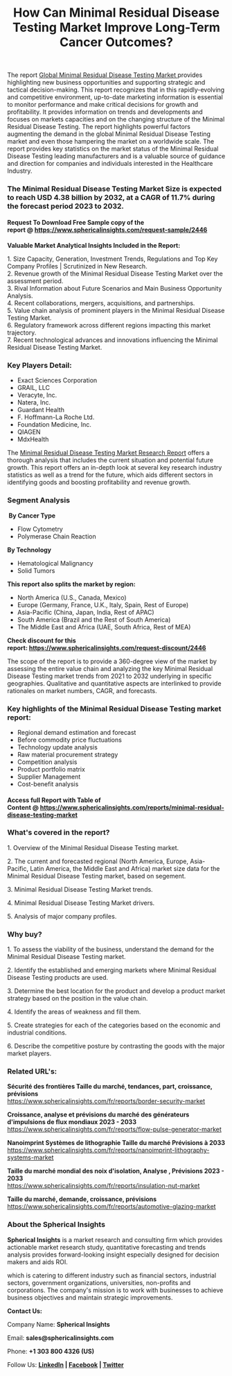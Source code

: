 <h1 style="text-align: center;">How Can Minimal Residual Disease Testing Market Improve Long-Term Cancer Outcomes?</h1>
<p>&nbsp;</p>
<p>The report&nbsp;<a href="https://www.sphericalinsights.com/reports/minimal-residual-disease-testing-market" target="_blank" rel="noopener noreferrer">Global Minimal Residual Disease Testing Market&nbsp;</a>provides highlighting new business opportunities and supporting strategic and tactical decision-making. This report recognizes that in this rapidly-evolving and competitive environment, up-to-date marketing information is essential to monitor performance and make critical decisions for growth and profitability. It provides information on trends and developments and focuses on markets capacities and on the changing structure of the Minimal Residual Disease Testing. The report highlights powerful factors augmenting the demand in the global Minimal Residual Disease Testing market and even those hampering the market on a worldwide scale. The report provides key statistics on the market status of the Minimal Residual Disease Testing leading manufacturers and is a valuable source of guidance and direction for companies and individuals interested in the Healthcare Industry.</p>
<h3>The Minimal Residual Disease Testing Market Size is expected to reach USD 4.38 billion by 2032, at a CAGR of 11.7% during the forecast period 2023 to 2032.</h3>
<h4>Request To Download Free Sample copy of the report&nbsp;@&nbsp;<a href="https://www.sphericalinsights.com/request-sample/2446" target="_blank" rel="noopener noreferrer">https://www.sphericalinsights.com/request-sample/2446</a></h4>
<p><strong>Valuable Market Analytical Insights Included in the Report:</strong></p>
<p>1. Size Capacity, Generation, Investment Trends, Regulations and Top Key Company Profiles | Scrutinized in New Research.<br />2. Revenue growth of the Minimal Residual Disease Testing Market over the assessment period.<br />3. Rival Information about Future Scenarios and Main Business Opportunity Analysis.<br />4. Recent collaborations, mergers, acquisitions, and partnerships.<br />5. Value chain analysis of prominent players in the Minimal Residual Disease Testing Market.<br />6. Regulatory framework across different regions impacting this market trajectory.<br />7. Recent technological advances and innovations influencing the Minimal Residual Disease Testing Market.</p>
<h3><strong>Key Players Detail:</strong></h3>
<ul>
<li>Exact Sciences Corporation</li>
<li>GRAIL, LLC</li>
<li>Veracyte, Inc.</li>
<li>Natera, Inc.</li>
<li>Guardant Health</li>
<li>F. Hoffmann-La Roche Ltd.</li>
<li>Foundation Medicine, Inc.</li>
<li>QIAGEN</li>
<li>MdxHealth</li>
</ul>
<p>The&nbsp;<a href="https://www.sphericalinsights.com/reports/minimal-residual-disease-testing-market" target="_blank" rel="noopener noreferrer">Minimal Residual Disease Testing Market Research Report</a>&nbsp;offers a thorough analysis that includes the current situation and potential future growth. This report offers an in-depth look at several key research industry statistics as well as a trend for the future, which aids different sectors in identifying goods and boosting profitability and revenue growth.</p>
<h3><strong>Segment Analysis</strong></h3>
<p><strong>&nbsp;By Cancer Type</strong></p>
<ul>
<li>Flow Cytometry</li>
<li>Polymerase Chain Reaction</li>
</ul>
<p><strong>By Technology</strong></p>
<ul>
<li>Hematological Malignancy</li>
<li>Solid Tumors</li>
</ul>
<p><strong>This report also splits the market by region:</strong></p>
<ul>
<li>North America (U.S., Canada, Mexico)&nbsp;</li>
<li>Europe (Germany, France, U.K., Italy, Spain, Rest of Europe)</li>
<li>Asia-Pacific (China, Japan, India, Rest of APAC)</li>
<li>South America (Brazil and the Rest of South America)&nbsp;</li>
<li>The Middle East and Africa (UAE, South Africa, Rest of MEA)</li>
</ul>
<p><strong>Check discount for this report:&nbsp;<a href="https://www.sphericalinsights.com/request-discount/2446" target="_blank" rel="noopener noreferrer">https://www.sphericalinsights.com/request-discount/2446</a></strong></p>
<p>The scope of the report is to provide a 360-degree view of the market by assessing the entire value chain and analyzing the key Minimal Residual Disease Testing market trends from 2021 to 2032 underlying in specific geographies. Qualitative and quantitative aspects are interlinked to provide rationales on market numbers, CAGR, and forecasts.</p>
<h3><strong>Key highlights of the Minimal Residual Disease Testing market report:</strong></h3>
<ul>
<li>Regional demand estimation and forecast</li>
<li>Before commodity price fluctuations</li>
<li>Technology update analysis</li>
<li>Raw material procurement strategy</li>
<li>Competition analysis</li>
<li>Product portfolio matrix</li>
<li>Supplier Management</li>
<li>Cost-benefit analysis</li>
</ul>
<h4>Access full Report with Table of Content&nbsp;@&nbsp;<a href="https://www.sphericalinsights.com/reports/minimal-residual-disease-testing-market" target="_blank" rel="noopener noreferrer">https://www.sphericalinsights.com/reports/minimal-residual-disease-testing-market</a></h4>
<h3><strong>What's covered in the report?</strong></h3>
<p>1. Overview of the Minimal Residual Disease Testing market.</p>
<p>2. The current and forecasted regional (North America, Europe, Asia-Pacific, Latin America, the Middle East and Africa) market size data for the Minimal Residual Disease Testing market, based on segement.</p>
<p>3. Minimal Residual Disease Testing Market trends.</p>
<p>4. Minimal Residual Disease Testing Market drivers.</p>
<p>5. Analysis of major company profiles.</p>
<h3><strong>Why buy?</strong></h3>
<p>1. To assess the viability of the business, understand the demand for the Minimal Residual Disease Testing market.</p>
<p>2. Identify the established and emerging markets where Minimal Residual Disease Testing products are used.</p>
<p>3. Determine the best location for the product and develop a product market strategy based on the position in the value chain.</p>
<p>4. Identify the areas of weakness and fill them.</p>
<p>5. Create strategies for each of the categories based on the economic and industrial conditions.</p>
<p>6. Describe the competitive posture by contrasting the goods with the major market players.</p>
<h3><strong>Related URL's:</strong></h3>
<p><strong>S&eacute;curit&eacute; des fronti&egrave;res Taille du march&eacute;, tendances, part, croissance, pr&eacute;visions</strong><br /><a href="https://www.sphericalinsights.com/fr/reports/border-security-market" rel="nofollow">https://www.sphericalinsights.com/fr/reports/border-security-market</a>&nbsp;</p>
<p><strong>Croissance, analyse et pr&eacute;visions du march&eacute; des g&eacute;n&eacute;rateurs d'impulsions de flux mondiaux 2023 - 2033</strong><br /><a href="https://www.sphericalinsights.com/fr/reports/flow-pulse-generator-market" rel="nofollow">https://www.sphericalinsights.com/fr/reports/flow-pulse-generator-market</a>&nbsp;</p>
<p><strong>Nanoimprint Syst&egrave;mes de lithographie Taille du march&eacute; Pr&eacute;visions &agrave; 2033</strong><br /><a href="https://www.sphericalinsights.com/fr/reports/nanoimprint-lithography-systems-market" rel="nofollow">https://www.sphericalinsights.com/fr/reports/nanoimprint-lithography-systems-market</a>&nbsp;</p>
<p><strong>Taille du march&eacute; mondial des noix d'isolation, Analyse , Pr&eacute;visions 2023 - 2033</strong><br /><a href="https://www.sphericalinsights.com/fr/reports/insulation-nut-market" rel="nofollow">https://www.sphericalinsights.com/fr/reports/insulation-nut-market</a>&nbsp;</p>
<p><strong>Taille du march&eacute;, demande, croissance, pr&eacute;visions</strong><br /><a href="https://www.sphericalinsights.com/fr/reports/automotive-glazing-market" rel="nofollow">https://www.sphericalinsights.com/fr/reports/automotive-glazing-market</a>&nbsp;</p>
<h3><strong>About the Spherical Insights</strong></h3>
<p><strong>Spherical Insights</strong>&nbsp;is a market research and consulting firm which provides actionable market research study, quantitative forecasting and trends analysis provides forward-looking insight especially designed for decision makers and aids ROI.</p>
<p>which is catering to different industry such as financial sectors, industrial sectors, government organizations, universities, non-profits and corporations. The company's mission is to work with businesses to achieve business objectives and maintain strategic improvements.</p>
<p><strong>Contact Us:</strong></p>
<p>Company Name:&nbsp;<strong>Spherical Insights</strong></p>
<p>Email:&nbsp;<strong>sales@sphericalinsights.com</strong></p>
<p>Phone:&nbsp;<strong>+1 303 800 4326 (US)</strong></p>
<p>Follow Us:&nbsp;<strong><a href="https://www.linkedin.com/company/spherical-insight/" rel="nofollow"><u>LinkedIn</u></a>&nbsp;|&nbsp;<a href="https://www.facebook.com/sphericalinsights22" rel="nofollow"><u>Facebook</u></a>&nbsp;|&nbsp;<a href="https://twitter.com/SInsights_US" rel="nofollow"><u>Twitter</u></a></strong></p>

